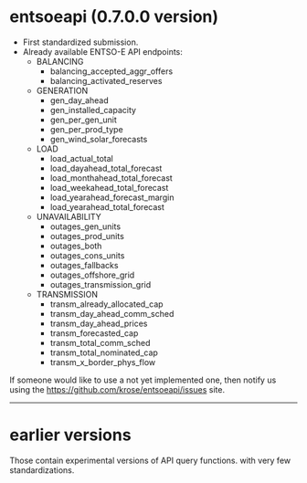 # entsoeapi (0.7.0.0 version)

* First standardized submission.
* Already available ENTSO-E API endpoints:
  - BALANCING
    - balancing_accepted_aggr_offers
    - balancing_activated_reserves
  - GENERATION
    - gen_day_ahead
    - gen_installed_capacity
    - gen_per_gen_unit
    - gen_per_prod_type
    - gen_wind_solar_forecasts
  - LOAD
    - load_actual_total
    - load_dayahead_total_forecast
    - load_monthahead_total_forecast
    - load_weekahead_total_forecast
    - load_yearahead_forecast_margin
    - load_yearahead_total_forecast
  - UNAVAILABILITY
    - outages_gen_units
    - outages_prod_units
    - outages_both
    - outages_cons_units
    - outages_fallbacks
    - outages_offshore_grid
    - outages_transmission_grid
  - TRANSMISSION
    - transm_already_allocated_cap
    - transm_day_ahead_comm_sched
    - transm_day_ahead_prices
    - transm_forecasted_cap
    - transm_total_comm_sched
    - transm_total_nominated_cap
    - transm_x_border_phys_flow

If someone would like to use a not yet implemented one, then notify us using the https://github.com/krose/entsoeapi/issues site.

---

# earlier versions
Those contain experimental versions of API query functions. with very few standardizations.
